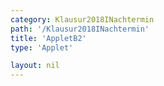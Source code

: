 ```yaml
---
category: Klausur2018INachtermin
path: '/Klausur2018INachtermin'
title: 'AppletB2'
type: 'Applet'

layout: nil
---
```

<link type="text/css" href="https://cdnjs.cloudflare.com/ajax/libs/jsxgraph/0.99.6/jsxgraph.css"><link rel="stylesheet" type="text/css" href="{{ site.jsxurl }}/jsxgraph.css" />
<div id="JXG1e7c46d7-9ameliehdlfe-4760-98ec-967a085ad2c4" class="jxgbox" style="width:500px; height:500px">
<script type="text/javascript">
    (function() {
	
	var board = JXG.JSXGraph.initBoard('1e7c46d7-9ameliehdlfe-4760-98ec-967a085ad2c4', {
                boundingbox: [-15, 15, 15, -15],
                showFullscreen: true, axis: true
                
            });
	var f = x=> -0.6*x-1;
var pf = board.create('functiongraph', [f], {strokecolor:'black', strokeWidth:3})
var f2 = x=> 0.4*x;
var pf2 = board.create('functiongraph', [f2], {strokecolor:'black', strokeWidth:3})


var A = board.create('glider', [2,2,pf], {color:'orange'});
var M1 = board.create('glider', [4,4,pf2], {color:'green', visible:false})
var M2 = board.create('glider', [pf2], {color:'green', visible:false})
var MM= board.create('line', [M1,M2],{visible:false});
var M = board.create('orthogonalprojection', [MM,A], {color:'green', name:'M'})

var D = board.create('point', [function(){return (M.X()-A.X())*2+A.X()},function(){return (M.Y()-A.Y())*2+A.Y()}])

var AD = board.create('line', [A,D], {straightFirst:false, straightLast:false});

var Bl = board.create('perpendicular', [AD,A], {visible:false});

var Bcp = board.create('point', [function(){return ((M.X()-A.X())*2)*1.5+A.X()},function(){return ((M.Y()-A.Y())*2)*1.5+A.Y()}], {visible:false})

var Bc = board.create('circle', [A, Bcp],{visible:false});

var B = board.create('intersection', [Bc, Bl], {name:'B'});

var AB = board.create('line', [A,B], {straightFirst:false, straightLast:false});

var C = board.create('point', [function(){return (B.X()-A.X())+D.X()},function(){return (B.Y()-A.Y())+D.Y()}], {name:'C'})

var CB = board.create('line', [C,B], {straightFirst:false, straightLast:false});
var CD = board.create('line', [C,D], {straightFirst:false, straightLast:false});
board.create('text', [2,10,'M I 2018 NT B 2'], {fontsize: 18, fixed:true});
 })(); </script>
  </div>
